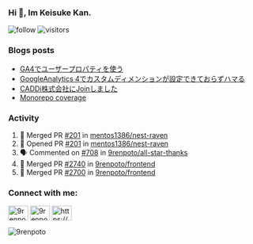 ### Hi 👋, Im Keisuke Kan.

<!--
**9renpoto/9renpoto** is a ✨ _special_ ✨ repository because its `README.md` (this file) appears on your GitHub profile.

Here are some ideas to get you started:

- 🔭 I’m currently working on ...
- 🌱 I’m currently learning ...
- 👯 I’m looking to collaborate on ...
- 🤔 I’m looking for help with ...
- 💬 Ask me about ...
- 📫 How to reach me: ...
- 😄 Pronouns: ...
- ⚡ Fun fact: ...
-->

![follow](https://img.shields.io/github/followers/9renpoto?label=Follow&style=social)
![visitors](https://komarev.com/ghpvc/?username=9renpoto&label=Profile%20views&color=0e75b6&style=flat)

### Blogs posts

<!-- BLOG-POST-LIST:START -->
- [GA4でユーザープロパティを使う](https://9renpoto.dev/2021/02/21/google-analytics-4-user-properties/)
- [GoogleAnalytics 4でカスタムディメンションが設定できておらずハマる](https://9renpoto.dev/2021/02/13/google-analytics-4/)
- [CADDi株式会社にJoinしました](https://9renpoto.dev/2020/12/05/join/)
- [Monorepo coverage](https://9renpoto.dev/2020/11/27/monorepo-coveralls/)
<!-- BLOG-POST-LIST:END -->

### Activity

<!--START_SECTION:activity-->
1. 🎉 Merged PR [#201](https://github.com/mentos1386/nest-raven/pull/201) in [mentos1386/nest-raven](https://github.com/mentos1386/nest-raven)
2. 💪 Opened PR [#201](https://github.com/mentos1386/nest-raven/pull/201) in [mentos1386/nest-raven](https://github.com/mentos1386/nest-raven)
3. 🗣 Commented on [#708](https://github.com/9renpoto/all-star-thanks/issues/708) in [9renpoto/all-star-thanks](https://github.com/9renpoto/all-star-thanks)
4. 🎉 Merged PR [#2740](https://github.com/9renpoto/frontend/pull/2740) in [9renpoto/frontend](https://github.com/9renpoto/frontend)
5. 🎉 Merged PR [#2700](https://github.com/9renpoto/frontend/pull/2700) in [9renpoto/frontend](https://github.com/9renpoto/frontend)
<!--END_SECTION:activity-->

<h3 align="left">Connect with me:</h3>
<p align="left">
<a href="https://dev.to/9renpoto" target="blank"><img align="center" src="https://cdn.jsdelivr.net/npm/simple-icons@3.0.1/icons/dev-dot-to.svg" alt="9renpoto" height="30" width="40" /></a>
<a href="https://twitter.com/9renpoto" target="blank"><img align="center" src="https://cdn.jsdelivr.net/npm/simple-icons@3.0.1/icons/twitter.svg" alt="9renpoto" height="30" width="40" /></a>
<a href="https://9renpoto.dev/rss.xml" target="blank"><img align="center" src="https://cdn.jsdelivr.net/npm/simple-icons@3.0.1/icons/rss.svg" alt="https://9renpoto.dev/rss.xml" height="30" width="40" /></a>
</p>

<p><img align="center" src="https://github-readme-stats.vercel.app/api/top-langs?username=9renpoto&show_icons=true&locale=en&layout=compact&hide=html" alt="9renpoto" /></p>
